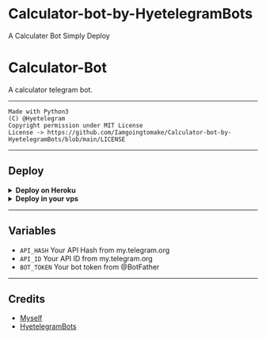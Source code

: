 # Calculator-bot-by-HyetelegramBots
A Calculater Bot Simply Deploy
# Calculator-Bot

A calculator telegram bot.

---

```
Made with Python3
(C) @Hyetelegram
Copyright permission under MIT License
License -> https://github.com/Iamgoingtomake/Calculator-bot-by-HyetelegramBots/blob/main/LICENSE
```

---

## Deploy 

<details>
  <summary><b>Deploy on Heroku</b></summary>
<br>

<p align="left">
  <a href="[![Deploy to Heroku](https://www.herokucdn.com/deploy/button.svg)](https://heroku.com/deploy)>
     <img height="30px" src="https://img.shields.io/badge/Deploy%20To%20Heroku-blueviolet?style=for-the-badge&logo=heroku">
  </a>
</p>

</details>

<details>
  <summary><b>Deploy in your vps</b></summary>
<br>

```sh
git clone https://github.com/FayasNoushad/Calculator-Bot/tree/main
cd Calculator-Bot
pip3 install -r requirements.txt
# <Create Variables appropriately>
python3 main.py
```

</details>

---

## Variables

- `API_HASH` Your API Hash from my.telegram.org
- `API_ID` Your API ID from my.telegram.org
- `BOT_TOKEN` Your bot token from @BotFather

---

## Credits

- [Myself](https://github.com/iamgoingtomake)
- [HyetelegramBots ](https://www.telegram.dog/HyetelegramBots)
